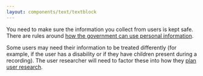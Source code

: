 ```yaml
---
layout: components/text/textblock
---
```


You need to make sure the information you collect from users is kept safe. There are rules around [how the government can use personal information](https://www.oaic.gov.au/individuals/privacy-fact-sheets/general/privacy-fact-sheet-17-australian-privacy-principles).

Some users may need their information to be treated differently (for example, if the user has a disability or if they have children present during a recording). The user researcher will need to factor these into how they [plan user research](/user-research/planning-user-research/).
